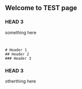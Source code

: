 ## Welcome to TEST page


### HEAD 3

something here

```block hightlight


# Header 1
## Header 2
### Header 3

```
### HEAD 3

otherthing here

